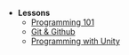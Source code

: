 
- **Lessons**
    - [Programming 101](/lessons/programming-101/_home.md)
    - [Git & Github](/classes/devops/_home.md)
    - [Programming with Unity](/courses/programming/programming-with-unity/_home.md)